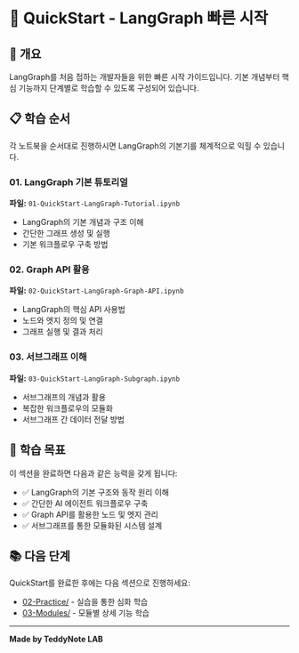 # 🚀 QuickStart - LangGraph 빠른 시작

## 📝 개요

LangGraph를 처음 접하는 개발자들을 위한 빠른 시작 가이드입니다. 기본 개념부터 핵심 기능까지 단계별로 학습할 수 있도록 구성되어 있습니다.

## 📋 학습 순서

각 노트북을 순서대로 진행하시면 LangGraph의 기본기를 체계적으로 익힐 수 있습니다.

### 01. LangGraph 기본 튜토리얼
**파일:** `01-QuickStart-LangGraph-Tutorial.ipynb`
- LangGraph의 기본 개념과 구조 이해
- 간단한 그래프 생성 및 실행
- 기본 워크플로우 구축 방법

### 02. Graph API 활용
**파일:** `02-QuickStart-LangGraph-Graph-API.ipynb`
- LangGraph의 핵심 API 사용법
- 노드와 엣지 정의 및 연결
- 그래프 실행 및 결과 처리

### 03. 서브그래프 이해
**파일:** `03-QuickStart-LangGraph-Subgraph.ipynb`
- 서브그래프의 개념과 활용
- 복잡한 워크플로우의 모듈화
- 서브그래프 간 데이터 전달 방법

## 🎯 학습 목표

이 섹션을 완료하면 다음과 같은 능력을 갖게 됩니다:

- ✅ LangGraph의 기본 구조와 동작 원리 이해
- ✅ 간단한 AI 에이전트 워크플로우 구축
- ✅ Graph API를 활용한 노드 및 엣지 관리
- ✅ 서브그래프를 통한 모듈화된 시스템 설계

## 📚 다음 단계

QuickStart를 완료한 후에는 다음 섹션으로 진행하세요:
- [02-Practice/](../02-Practice/) - 실습을 통한 심화 학습
- [03-Modules/](../03-Modules/) - 모듈별 상세 기능 학습

---
**Made by TeddyNote LAB**
